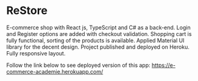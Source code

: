 # ReStore

E-commerce shop with React js, TypeScript and C# as a back-end.
Login and Register options are added with checkout validation.
Shopping cart is fully functional, sorting of the products is available.
Applied Material UI library for the decent design.
Project published and deployed on Heroku.
Fully responsive layout.

Follow the link below to see deployed version of this app: https://e-commerce-academie.herokuapp.com/
